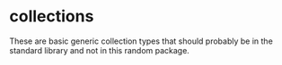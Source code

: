 collections
===========

These are basic generic collection types that should probably be in the standard library and not in this random package.
